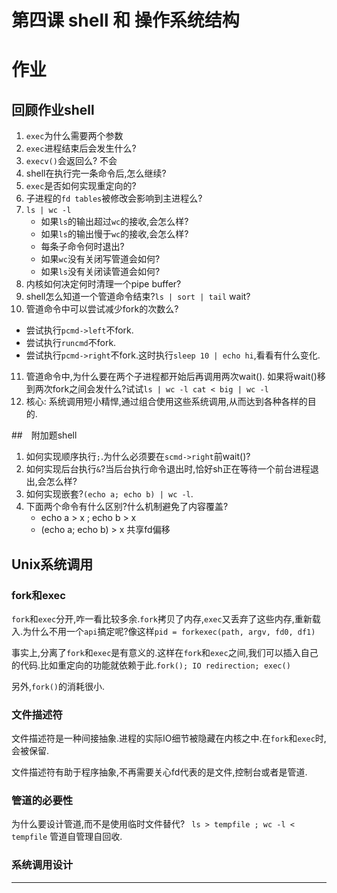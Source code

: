 # 第四课 shell 和 操作系统结构

# 作业
## 回顾作业shell
1. `exec`为什么需要两个参数
2. `exec`进程结束后会发生什么?
3. `execv()`会返回么? 不会
4. shell在执行完一条命令后,怎么继续?
5. `exec`是否如何实现重定向的?
6. 子进程的`fd tables`被修改会影响到主进程么?
7. `ls | wc -l`
   * 如果`ls`的输出超过`wc`的接收,会怎么样?
   * 如果`ls`的输出慢于`wc`的接收,会怎么样?
   * 每条子命令何时退出?
   * 如果`wc`没有关闭写管道会如何?
   * 如果`ls`没有关闭读管道会如何?
8. 内核如何决定何时清理一个pipe buffer?
9. shell怎么知道一个管道命令结束?`ls | sort | tail` wait?
10. 管道命令中可以尝试减少fork的次数么?
   * 尝试执行`pcmd->left`不fork.
   * 尝试执行`runcmd`不fork.
   * 尝试执行`pcmd->right`不fork.这时执行`sleep 10 | echo hi`,看看有什么变化.
11. 管道命令中,为什么要在两个子进程都开始后再调用两次wait(). 如果将wait()移到两次fork之间会发什么?试试`ls | wc -l cat < big | wc -l`
12. 核心: 系统调用短小精悍,通过组合使用这些系统调用,从而达到各种各样的目的.

##　附加题shell
1. 如何实现顺序执行`;`.为什么必须要在`scmd->right`前wait()?
2. 如何实现后台执行`&`?当后台执行命令退出时,恰好sh正在等待一个前台进程退出,会怎么样?
3. 如何实现嵌套?`(echo a; echo b) | wc -l`.
4. 下面两个命令有什么区别?什么机制避免了内容覆盖?
   * echo a > x ; echo b > x
   * (echo a; echo b) > x 共享fd偏移

## Unix系统调用

### fork和exec
`fork`和`exec`分开,咋一看比较多余.`fork`拷贝了内存,`exec`又丢弃了这些内存,重新载入.为什么不用一个`api`搞定呢?像这样`pid = forkexec(path, argv, fd0, df1)`

事实上,分离了`fork`和`exec`是有意义的.这样在`fork`和`exec`之间,我们可以插入自己的代码.比如重定向的功能就依赖于此.`fork(); IO redirection; exec()`

另外,`fork()`的消耗很小.

### 文件描述符
文件描述符是一种间接抽象.进程的实际IO细节被隐藏在内核之中.在`fork`和`exec`时,会被保留.

文件描述符有助于程序抽象,不再需要关心fd代表的是文件,控制台或者是管道.

### 管道的必要性
为什么要设计管道,而不是使用临时文件替代?
` ls > tempfile ; wc -l < tempfile`
管道自管理自回收.

### 系统调用设计























---